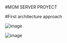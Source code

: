 #MOM SERVER PROYECT


#First architecture approach

![image](https://user-images.githubusercontent.com/57159295/229847386-dba1f19b-52ea-4d86-8193-0595099ccc58.png)

![image](https://user-images.githubusercontent.com/57159295/229848596-c81a54cf-1a01-4b34-b841-fcad9deeb019.png)


